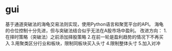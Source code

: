 # gui
基于通道突破法的海龟交易法则实现，使用Python语言和聚宽平台的API。
海龟的仓位控制十分先进，但与突破法结合似乎无法在A股市场中盈利。
改进方向：
1.在择时策略（突破法）之前添加择股策略
2.在前一轮是盈利趋势的情况下不再买入
3.用聚类区分行业和板块，限制同板块买入头寸
4.限制整体头寸
5.加入对冲

